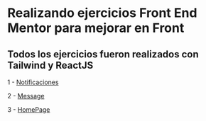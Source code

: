 # Realizando ejercicios Front End Mentor para mejorar en Front

## Todos los ejercicios fueron realizados con Tailwind y ReactJS

1 - [Notificaciones](https://github.com/Duskalor/Form-FrontEnd-Mentor/tree/main/notification)

2 - [Message](https://github.com/Duskalor/Form-FrontEnd-Mentor/tree/main/message)

3 - [HomePage](https://github.com/Duskalor/Form-FrontEnd-Mentor/tree/main/homepage)
